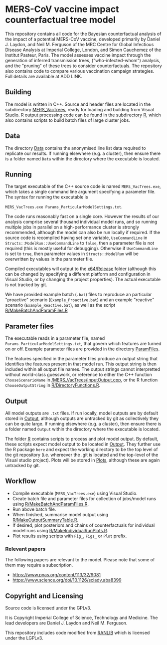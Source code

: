 # MERS-CoV vaccine impact counterfactual tree model

This repository contains all code for the Bayesian counterfactual analysis of the impact of 
a potential MERS-CoV vaccine, developed primarily by Daniel J. Laydon, and Neil M. Ferguson of the MRC Centre
for Global Infectious Disease Analysis at Imperial College, London, and Simon Cauchemez of the Institut Pasteur, Paris. 
The model assesses vaccine impact through the generation of inferred transmission trees, 
("who-infected-whom") analysis, and the "pruning" of these trees to consider counterfactuals. 
The repository also contains code to compare various vaccination campaign strategies.
Full details are available at ADD LINK.


## Building

The model is written in C++. 
Source and header files are located in the subdirectory [MERS_VacTrees](./MERS_VacTrees), 
ready for loading and building from Visual Studio. R output processing code can be found in the 
subdirectory [R](./R), which also contains scripts to build batch files of large cluster jobs. 

## Data

The directory [Data](./Data) contains the anonymised line list data required to replicate our results.
If running elsewhere (e.g. a cluster), then ensure there is a folder named `Data` within the directory
where the executable is located.

## Running

The target executable of the C++ source code is named `MERS_VacTrees.exe`, which takes a single 
command line argument specifying a parameter file. The syntax for running the executable is 

`MERS_VacTrees.exe Params_ParticularModelSettings.txt`. 

The code runs reasonably fast on a single core. However the results of our analysis comprise several thousand 
individual model runs, and so running multiple jobs in parallel on a high-performance cluster is strongly recommended, although
 the model can also be run locally if required. 
If the source code is recompiled having 
set one variable, `UseCommandLine` in `Structs::ModelRun::UseCommandLine` to `false`, then a parameter file is not 
required (this is mostly useful for debugging). Otherwise if `UseCommandLine` is set to `true`, then 
parameter values in `Structs::ModelRun` will be overwritten by values in the parameter file.

Compiled executables will output to the [x64/Release](./x64/Release) folder 
(although this can be changed by specifying a different platform and configuration in Visual Studio, 
or by changing the project properties). The actual executable is not tracked by git.
 
We have provided example batch (`.bat`) files to reproduce an particular "proactive" scenario (`Example_Proactive.bat`)
and an example "reactive" scenario (`Example_Reactive.bat`), 
as well as the script [R/MakeBatchAndParamFiles.R](./R/MakeBatchAndParamFiles.R)

## Parameter files

The executable reads in a parameter file, named `Params_ParticularModelSettings.txt`, 
that govern which features are turned on or off.
Example parameter files are provided in the directory [ParamFiles](./ParamFiles).

The features specified in the parameter files 
produce an output string that identifies the features present in that model run. 
This output string is then included within all output file names. 
The output strings cannot interpretted without world-class guesswork, or reference to either the C++ function 
`ChooseScenarioName` in [/MERS_VacTrees/InputOutput.cpp](./MERS_VacTrees/InputOutput.cpp), 
or the R function `ChooseOutputString` in [R/DirectoryFunctions.R](./R/DirectoryFunctions.R).

## Output

All model outputs are `.txt` files. 
If run locally, model outputs are by default stored in 
[Output](./Output), although outputs are untracked by git as collectively
they can be quite large. If running elsewhere (e.g. a cluster), then ensure there is a folder named `Output` within the directory
where the executable is located.

The folder [R](./R) contains scripts to process and plot model output. By default, these scripts
expect model output to be located in [Output](./Output). They further use the R package `here` and expect the working
directory to be the top level of the git repository 
(i.e. whereever the .git is located and the top-level of the Visual studio project).
Plots will be stored in [Plots](./Plots), although these are again untracked by git.

## Workflow

- Compile executable (`MERS_VacTrees.exe`) using Visual Studio.
- Create batch file and parameter files for collection of jobs/model runs using [R/MakeBatchAndParamFiles.R](./R/MakeBatchAndParamFiles.R).
- Run above batch file.
- When finished, summarise model output using [R/MakeOutputSummaryTable.R](./R/MakeOutputSummaryTable.R).
- If desired, plot posteriors and chains of counterfactuals for individual model runs using [R/MakeIndividualRunPlots.R](./RMakeIndividualRunPlots.R).
- Plot results using scripts with `Fig_`, `Figs_` or `Plot` prefix.

### Relevant papers

The following papers are relevant to the model. Please note that some of them
may require a subscription.

- <https://www.pnas.org/content/113/32/9081>
- <https://www.science.org/doi/10.1126/sciadv.aba8399>

## Copyright and Licensing

Source code is licensed under the GPLv3.

It is Copyright Imperial College of Science, Technology and Medicine. The
lead developers are Daniel J. Laydon and Neil M. Ferguson. 

This repository includes code modified from
[RANLIB](https://people.sc.fsu.edu/~jburkardt/c_src/ranlib/ranlib.html) which
is licensed under the LGPLv3.

